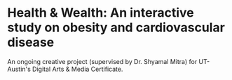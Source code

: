 # Health & Wealth: An interactive study on obesity and cardiovascular disease
An ongoing creative project (supervised by Dr. Shyamal Mitra) for UT-Austin's Digital Arts &amp; Media Certificate.
